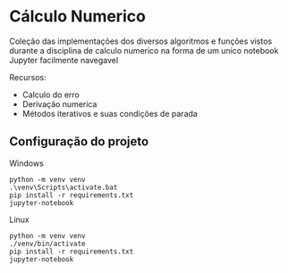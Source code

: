 # Cálculo Numerico

Coleção das implementações dos diversos algoritmos e funções vistos durante a disciplina de calculo numerico na forma de um unico notebook Jupyter facilmente navegavel

Recursos:

- Calculo do erro
- Derivação numerica
- Métodos iterativos e suas condições de parada

## Configuração do projeto

Windows

~~~
python -m venv venv
.\venv\Scripts\activate.bat
pip install -r requirements.txt
jupyter-notebook
~~~

Linux

~~~
python -m venv venv
./venv/bin/activate
pip install -r requirements.txt
jupyter-notebook
~~~